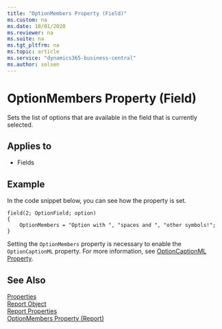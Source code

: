 ```yaml
---
title: "OptionMembers Property (Field)"
ms.custom: na
ms.date: 10/01/2020
ms.reviewer: na
ms.suite: na
ms.tgt_pltfrm: na
ms.topic: article
ms.service: "dynamics365-business-central"
ms.author: solsen
---
```


# OptionMembers Property (Field)
Sets the list of options that are available in the field that is currently selected. 

  
## Applies to  
  
-   Fields  

## Example
In the code snippet below, you can see how the property is set.

```
field(2; OptionField; option)
{
    OptionMembers = "Option with ", "spaces and ", "other symbols!";
}
```

Setting the `OptionMembers` property is necessary to enable the `OptionCaptionML` property. For more information, see [OptionCaptionML Property](devenv-optioncaptionml-property.md).

## See Also  
[Properties](devenv-properties.md)  
[Report Object](../devenv-report-object.md)     
[Report Properties](devenv-report-properties.md)   
[OptionMembers Property (Report)](devenv-optionmembers-report-property.md)